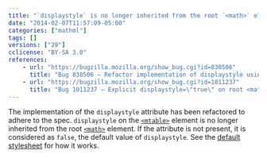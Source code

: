 ```yaml
---
title: "`displaystyle` is no longer inherited from the root `<math>` element"
date: "2014-02-07T11:57:09-05:00"
categories: ["mathml"]
tags: []
versions: ["29"]
cclicense: "BY-SA 3.0"
references:
    - url: "https://bugzilla.mozilla.org/show_bug.cgi?id=838506"
      title: "Bug 838506 – Refactor implementation of displaystyle using a -moz-display-style property"
    - url: "https://bugzilla.mozilla.org/show_bug.cgi?id=1011237"
      title: "Bug 1011237 – Explicit displaystyle=\"true\" on root <math> element is not inherited"
---
```

The implementation of the `displaystyle` attribute has been refactored to adhere to the spec. `displaystyle` on the [`<mtable>`](https://developer.mozilla.org/en-US/docs/Web/MathML/Element/mtable) element is no longer inherited from the root [`<math>`](https://developer.mozilla.org/en-US/docs/Web/MathML/Element/math) element. If the attribute is not present, it is considered as `false`, the default value of `displaystyle`. See the [default stylesheet](http://dxr.mozilla.org/mozilla-release/source/layout/mathml/mathml.css) for how it works.
